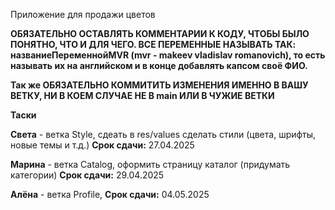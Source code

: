 Приложение для продажи цветов

<b>ОБЯЗАТЕЛЬНО ОСТАВЛЯТЬ КОММЕНТАРИИ К КОДУ, ЧТОБЫ БЫЛО ПОНЯТНО, ЧТО И ДЛЯ ЧЕГО. ВСЕ ПЕРЕМЕННЫЕ НАЗЫВАТЬ ТАК: названиеПеременнойMVR (mvr - makeev vladislav romanovich), то есть называть их на английском и в конце добавлять капсом своё ФИО.</b>

<b>Так же ОБЯЗАТЕЛЬНО КОММИТИТЬ ИЗМЕНЕНИЯ ИМЕННО В ВАШУ ВЕТКУ, НИ В КОЕМ СЛУЧАЕ НЕ В main ИЛИ В ЧУЖИЕ ВЕТКИ</b>

<b>Таски</b>

<b>Света</b> - ветка Style, сдеать в res/values сделать стили (цвета, шрифты, новые темы и т.д.) <b>Срок сдачи:</b> 27.04.2025

<b>Марина</b> - ветка Catalog, оформить страницу каталог (придумать категории) <b>Срок сдачи:</b> 29.04.2025

<b>Алёна</b> - ветка Profile,  <b>Срок сдачи:</b> 04.05.2025

